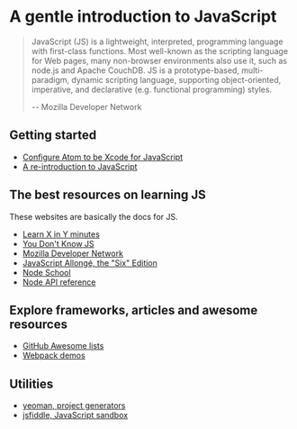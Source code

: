 # A gentle introduction to JavaScript

> JavaScript (JS) is a lightweight, interpreted, programming language with first-class functions. Most well-known as the scripting language for Web pages, many non-browser environments also use it, such as node.js and Apache CouchDB. JS is a prototype-based, multi-paradigm, dynamic scripting language, supporting object-oriented, imperative, and declarative (e.g. functional programming) styles.
>
> -- Mozilla Developer Network

## Getting started

- [Configure Atom to be Xcode for JavaScript](docs/configuring-atom.md)
- [A re-introduction to JavaScript](https://developer.mozilla.org/en-US/docs/Web/JavaScript/A_re-introduction_to_JavaScript)

## The best resources on learning JS

These websites are basically the docs for JS.

- [Learn X in Y minutes](https://learnxinyminutes.com/docs/javascript/)
- [You Don't Know JS](https://github.com/getify/You-Dont-Know-JS)
- [Mozilla Developer Network](https://developer.mozilla.org/en-US/docs/Web/JavaScript)
- [JavaScript Allongé, the "Six" Edition](https://leanpub.com/javascriptallongesix/read)
- [Node School](http://nodeschool.io/)
- [Node API reference](https://nodejs.org/api/)

## Explore frameworks, articles and awesome resources

- [GitHub Awesome lists](https://github.com/sindresorhus/awesome#front-end-development)
- [Webpack demos](https://github.com/ruanyf/webpack-demos)

## Utilities

- [yeoman, project generators](http://yeoman.io/generators/)
- [jsfiddle, JavaScript sandbox](https://jsfiddle.net/)

